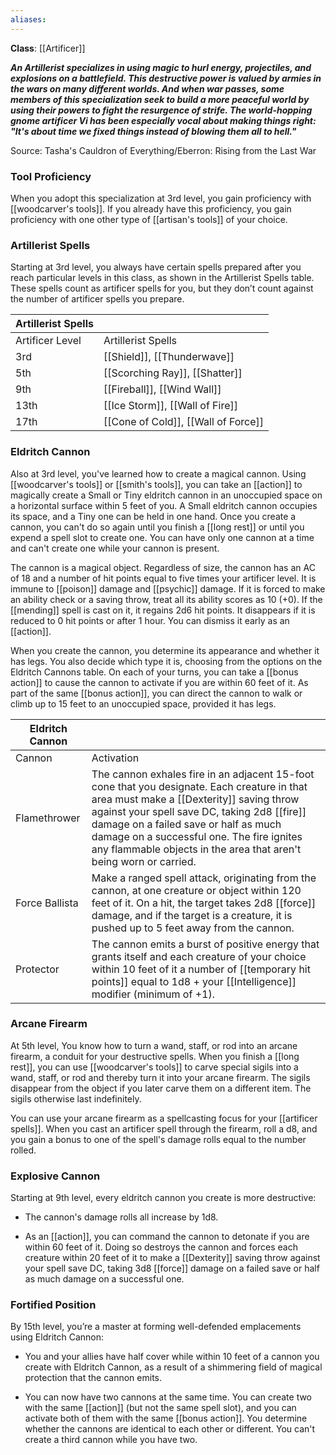```yaml
---
aliases:
---
```

**Class**: [[Artificer]] 

**_An Artillerist specializes in using magic to hurl energy, projectiles, and explosions on a battlefield. This destructive power is valued by armies in the wars on many different worlds. And when war passes, some members of this specialization seek to build a more peaceful world by using their powers to fight the resurgence of strife. The world-hopping gnome artificer Vi has been especially vocal about making things right: "It's about time we fixed things instead of blowing them all to hell."_**

Source: Tasha's Cauldron of Everything/Eberron: Rising from the Last War

### Tool Proficiency

When you adopt this specialization at 3rd level, you gain proficiency with [[woodcarver's tools]]. If you already have this proficiency, you gain proficiency with one other type of [[artisan's tools]] of your choice.

### Artillerist Spells

Starting at 3rd level, you always have certain spells prepared after you reach particular levels in this class, as shown in the Artillerist Spells table. These spells count as artificer spells for you, but they don’t count against the number of artificer spells you prepare.

| Artillerist Spells |                                     |
| ------------------ | ----------------------------------- |
| Artificer Level    | Artillerist Spells                  |
| 3rd                | [[Shield]], [[Thunderwave]]         |
| 5th                | [[Scorching Ray]], [[Shatter]]      |
| 9th                | [[Fireball]], [[Wind Wall]]         |
| 13th               | [[Ice Storm]], [[Wall of Fire]]     |
| 17th               | [[Cone of Cold]], [[Wall of Force]] |

### Eldritch Cannon

Also at 3rd level, you've learned how to create a magical cannon. Using [[woodcarver's tools]] or [[smith's tools]], you can take an [[action]] to magically create a Small or Tiny eldritch cannon in an unoccupied space on a horizontal surface within 5 feet of you. A Small eldritch cannon occupies its space, and a Tiny one can be held in one hand. Once you create a cannon, you can't do so again until you finish a [[long rest]] or until you expend a spell slot to create one. You can have only one cannon at a time and can't create one while your cannon is present.

The cannon is a magical object. Regardless of size, the cannon has an AC of 18 and a number of hit points equal to five times your artificer level. It is immune to [[poison]] damage and [[psychic]] damage. If it is forced to make an ability check or a saving throw, treat all its ability scores as 10 (+0). If the [[mending]] spell is cast on it, it regains 2d6 hit points. It disappears if it is reduced to 0 hit points or after 1 hour. You can dismiss it early as an [[action]].

When you create the cannon, you determine its appearance and whether it has legs. You also decide which type it is, choosing from the options on the Eldritch Cannons table. On each of your turns, you can take a [[bonus action]] to cause the cannon to activate if you are within 60 feet of it. As part of the same [[bonus action]], you can direct the cannon to walk or climb up to 15 feet to an unoccupied space, provided it has legs.

| Eldritch Cannon |                                                                                                                                                                                                                                                                                                                                                     |
| --------------- | --------------------------------------------------------------------------------------------------------------------------------------------------------------------------------------------------------------------------------------------------------------------------------------------------------------------------------------------------- |
| Cannon          | Activation                                                                                                                                                                                                                                                                                                                                          |
| Flamethrower    | The cannon exhales fire in an adjacent 15-foot cone that you designate. Each creature in that area must make a [[Dexterity]] saving throw against your spell save DC, taking 2d8 [[fire]] damage on a failed save or half as much damage on a successful one. The fire ignites any flammable objects in the area that aren't being worn or carried. |
| Force Ballista  | Make a ranged spell attack, originating from the cannon, at one creature or object within 120 feet of it. On a hit, the target takes 2d8 [[force]] damage, and if the target is a creature, it is pushed up to 5 feet away from the cannon.                                                                                                         |
| Protector       | The cannon emits a burst of positive energy that grants itself and each creature of your choice within 10 feet of it a number of [[temporary hit points]] equal to 1d8 + your [[Intelligence]] modifier (minimum of +1).                                                                                                                            |

### Arcane Firearm

At 5th level, You know how to turn a wand, staff, or rod into an arcane firearm, a conduit for your destructive spells. When you finish a [[long rest]], you can use [[woodcarver's tools]] to carve special sigils into a wand, staff, or rod and thereby turn it into your arcane firearm. The sigils disappear from the object if you later carve them on a different item. The sigils otherwise last indefinitely.

You can use your arcane firearm as a spellcasting focus for your [[artificer spells]]. When you cast an artificer spell through the firearm, roll a d8, and you gain a bonus to one of the spell's damage rolls equal to the number rolled.

### Explosive Cannon

Starting at 9th level, every eldritch cannon you create is more destructive:

- The cannon's damage rolls all increase by 1d8.

- As an [[action]], you can command the cannon to detonate if you are within 60 feet of it. Doing so destroys the cannon and forces each creature within 20 feet of it to make a [[Dexterity]] saving throw against your spell save DC, taking 3d8 [[force]] damage on a failed save or half as much damage on a successful one.

### Fortified Position

By 15th level, you’re a master at forming well-defended emplacements using Eldritch Cannon:

- You and your allies have half cover while within 10 feet of a cannon you create with Eldritch Cannon, as a result of a shimmering field of magical protection that the cannon emits.

- You can now have two cannons at the same time. You can create two with the same [[action]] (but not the same spell slot), and you can activate both of them with the same [[bonus action]]. You determine whether the cannons are identical to each other or different. You can't create a third cannon while you have two.